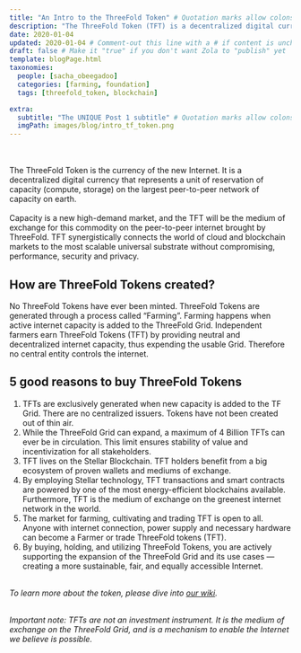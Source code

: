```yaml
---
title: "An Intro to the ThreeFold Token" # Quotation marks allow colons, semicolons, etc.
description: "The ThreeFold Token (TFT) is a decentralized digital currency used to buy autonomous and decentralized Internet services (compute, storage, and application) on the ThreeFold Grid." # Quotation marks allow colons, semicolons, etc.
date: 2020-01-04
updated: 2020-01-04 # Comment-out this line with a # if content is unchanged
draft: false # Make it "true" if you don't want Zola to "publish" yet
template: blogPage.html
taxonomies:
  people: [sacha_obeegadoo]
  categories: [farming, foundation]
  tags: [threefold_token, blockchain]

extra:
  subtitle: "The UNIQUE Post 1 subtitle" # Quotation marks allow colons, semicolons, etc.
  imgPath: images/blog/intro_tf_token.png
---
```


<br/>
<br/>
The ThreeFold Token is the currency of the new Internet. It is a decentralized digital currency that represents a unit of reservation of capacity (compute, storage) on the largest peer-to-peer network of capacity on earth.
<br/>
<br/>
Capacity is a new high-demand market, and the TFT will be the medium of exchange for this commodity on the peer-to-peer internet brought by ThreeFold. TFT synergistically connects the world of cloud and blockchain markets to the most scalable universal substrate without compromising, performance, security and privacy.

## How are ThreeFold Tokens created?

No ThreeFold Tokens have ever been minted. ThreeFold Tokens are generated through a process called “Farming”. Farming happens when active internet capacity is added to the ThreeFold Grid. Independent farmers earn ThreeFold Tokens (TFT) by providing neutral and decentralized internet capacity, thus expending the usable Grid. Therefore no central entity controls the internet.

## 5 good reasons to buy ThreeFold Tokens

1. TFTs are exclusively generated when new capacity is added to the TF Grid. There are no centralized issuers. Tokens have not been created out of thin air.
2. While the ThreeFold Grid can expand, a maximum of 4 Billion TFTs can ever be in circulation. This limit ensures stability of value and incentivization for all stakeholders.
3. TFT lives on the Stellar Blockchain. TFT holders benefit from a big ecosystem of proven wallets and mediums of exchange.
4. By employing Stellar technology, TFT transactions and smart contracts are powered by one of the most energy-efficient blockchains available. Furthermore, TFT is the medium of exchange on the greenest internet network in the world.
5. The market for farming, cultivating and trading TFT is open to all. Anyone with internet connection, power supply and necessary hardware can become a Farmer or trade ThreeFold tokens (TFT).
6. By buying, holding, and utilizing ThreeFold Tokens, you are actively supporting the expansion of the ThreeFold Grid and its use cases — creating a more sustainable, fair, and equally accessible Internet.
   <br/>
   <br/>

_To learn more about the token, please dive into [our wiki](https://library.threefold.me/info/tfgrid/#/token)._
<br/>
<br/>

_Important note: TFTs are not an investment instrument. It is the medium of exchange on the ThreeFold Grid, and is a mechanism to enable the Internet we believe is possible._
